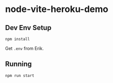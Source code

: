 # node-vite-heroku-demo

## Dev Env Setup

`npm install`

Get `.env` from Erik.

## Running

`npm run start`
